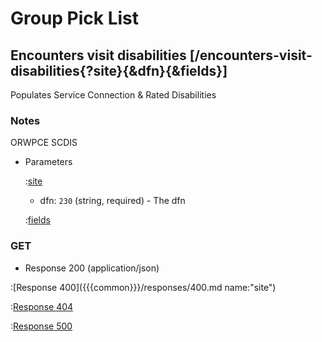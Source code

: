 # Group Pick List

## Encounters visit disabilities [/encounters-visit-disabilities{?site}{&dfn}{&fields}]

Populates Service Connection & Rated Disabilities

### Notes

ORWPCE SCDIS

+ Parameters

    :[site]({{{common}}}/parameters/site.md)

    + dfn: `230` (string, required) - The dfn

    :[fields]({{{common}}}/parameters/fields.md)

### GET

+ Response 200 (application/json)

:[Response 400]({{{common}}}/responses/400.md name:"site")

:[Response 404]({{{common}}}/responses/404.md)

:[Response 500]({{{common}}}/responses/500.md)


